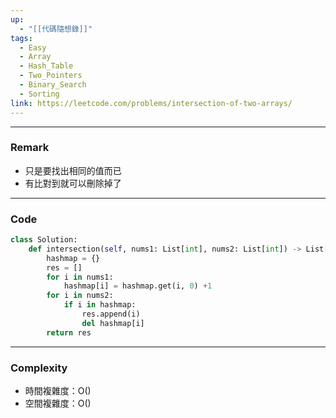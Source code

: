 ```yaml
---
up:
  - "[[代碼隨想錄]]"
tags:
  - Easy
  - Array
  - Hash_Table
  - Two_Pointers
  - Binary_Search
  - Sorting
link: https://leetcode.com/problems/intersection-of-two-arrays/
---
```

---
### Remark
- 只是要找出相同的值而已
- 有比對到就可以刪除掉了
---
### Code
```python
class Solution:
    def intersection(self, nums1: List[int], nums2: List[int]) -> List[int]:
        hashmap = {}
        res = []
        for i in nums1:
            hashmap[i] = hashmap.get(i, 0) +1
        for i in nums2:
            if i in hashmap:
                res.append(i)
                del hashmap[i]
        return res
```
---
### Complexity
- 時間複雜度：O()
- 空間複雜度：O()